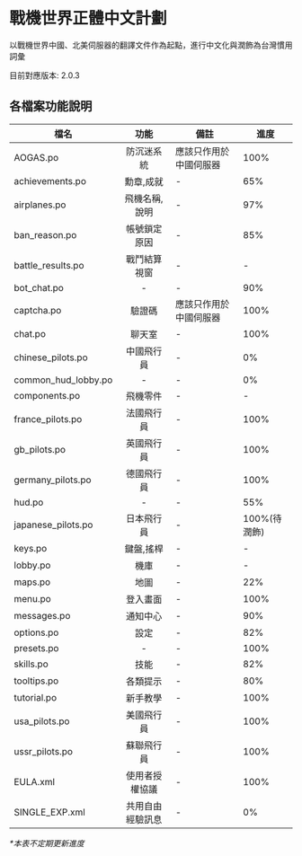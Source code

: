 # 戰機世界正體中文計劃
以戰機世界中國、北美伺服器的翻譯文件作為起點，進行中文化與潤飾為台灣慣用詞彙

目前對應版本: 2.0.3

## 各檔案功能說明
|    檔名    |    功能    |    備註    |    進度    |
| ------------- |:-------------:| ------------- | ------------- |
|    AOGAS.po     |    防沉迷系統    |    應該只作用於中國伺服器    |    100%    |
|    achievements.po     |    勳章,成就    |    -    |    65%    |
|    airplanes.po     |    飛機名稱,說明    |    -    |    97%    |
|    ban_reason.po     |    帳號鎖定原因    |    -    |    85%    |
|    battle_results.po     |    戰鬥結算視窗    |    -    |    -    |
|    bot_chat.po     |    -    |    -    |    90%    |
|    captcha.po     |    驗證碼    |    應該只作用於中國伺服器    |    100%    |
|    chat.po     |    聊天室    |    -    |    100%    |
|    chinese_pilots.po     |    中國飛行員    |    -    |    0%    |
|    common_hud_lobby.po     |    -    |    -    |    0%    |
|    components.po     |    飛機零件    |    -    |    -    |
|    france_pilots.po     |    法國飛行員    |    -    |    100%    |
|    gb_pilots.po     |    英國飛行員    |    -    |    100%    |
|    germany_pilots.po     |    德國飛行員    |    -    |    100%    |
|    hud.po     |    -    |    -    |    55%    |
|    japanese_pilots.po     |    日本飛行員    |    -    |    100%(待潤飾)    |
|    keys.po     |    鍵盤,搖桿    |    -    |    -    |
|    lobby.po     |    機庫    |    -    |    -    |
|    maps.po     |    地圖    |    -    |    22%    |
|    menu.po     |    登入畫面    |    -    |    100%    |
|    messages.po     |    通知中心    |    -    |    90%    |
|    options.po     |    設定    |    -    |    82%    |
|    presets.po     |    -    |    -    |    100%    |
|    skills.po     |    技能    |    -    |    82%    |
|    tooltips.po     |    各類提示    |    -    |    80%    |
|    tutorial.po     |    新手教學    |    -    |    100%    |
|    usa_pilots.po     |    美國飛行員    |    -    |    100%    |
|    ussr_pilots.po    |    蘇聯飛行員    |    -    |    100%    |
|    EULA.xml    |    使用者授權協議    |    -    |    100%    |
|    SINGLE_EXP.xml    |    共用自由經驗訊息    |    -    |    0%    |

_*本表不定期更新進度_
